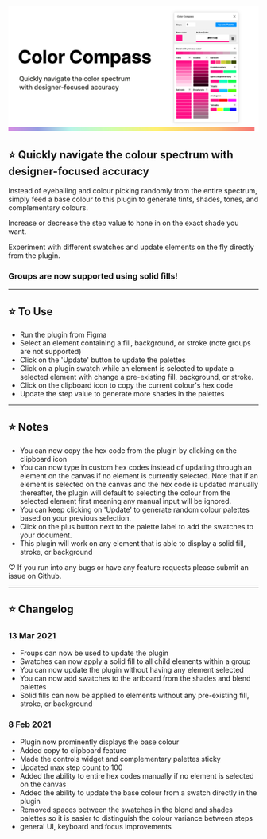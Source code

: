 ![Figma Color Compass](./colorartwork.jpg)

## ⭐️ Quickly navigate the colour spectrum with designer-focused accuracy


Instead of eyeballing and colour picking randomly from the entire spectrum, simply feed a base colour to this plugin to generate tints, shades, tones, and complementary colours.

Increase or decrease the step value to hone in on the exact shade you want.

Experiment with different swatches and update elements on the fly directly from the plugin.

### Groups are now supported using solid fills!
---

## ⭐️ To Use

- Run the plugin from Figma
- Select an element containing a fill, background, or stroke (note groups are not supported)
- Click on the 'Update' button to update the palettes
- Click on a plugin swatch while an element is selected to update a selected element with change a pre-existing fill, background, or stroke.
- Click on the clipboard icon to copy the current colour's hex code
- Update the step value to generate more shades in the palettes

---

## ⭐️ Notes

- You can now copy the hex code from the plugin by clicking on the clipboard icon
- You can now type in custom hex codes instead of updating through an element on the canvas if no element is currently selected. Note that if an element is selected on the canvas and the hex code is updated manually thereafter, the plugin will default to selecting the colour from the selected element first meaning any manual input will be ignored.
- You can keep clicking on 'Update' to generate random colour palettes based on your previous selection.
- Click on the plus button next to the palette label to add the swatches to your document.
- This plugin will work on any element that is able to display a solid fill, stroke, or background

♡ If you run into any bugs or have any feature requests please submit an issue on Github.

---

## ⭐️ Changelog

### 13 Mar 2021
- Froups can now be used to update the plugin
- Swatches can now apply a solid fill to all child elements within a group
- You can now update the plugin without having any element selected
- You can now add swatches to the artboard from the shades and blend palettes
- Solid fills can now be applied to elements without any pre-existing fill, stroke, or background

### 8 Feb 2021

- Plugin now prominently displays the base colour
- Added copy to clipboard feature
- Made the controls widget and complementary palettes sticky
- Updated max step count to 100
- Added the ability to entire hex codes manually if no element is selected on the canvas
- Added the ability to update the base colour from a swatch directly in the plugin
- Removed spaces between the swatches in the blend and shades palettes so it is easier to distinguish the colour variance between steps
- general UI, keyboard and focus improvements